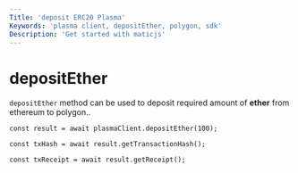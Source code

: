 ```yaml
---
Title: 'deposit ERC20 Plasma'
Keywords: 'plasma client, depositEther, polygon, sdk'
Description: 'Get started with maticjs'
---
```


# depositEther

`depositEther` method can be used to deposit required amount of **ether** from ethereum to polygon..

```
const result = await plasmaClient.depositEther(100);

const txHash = await result.getTransactionHash();

const txReceipt = await result.getReceipt();

```
